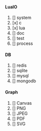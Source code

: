 #### LuaIO
1. [] system 
  1. [x] c 
  2. [x] lua 
  3. [] doc 
  4. [] test
2. [] process

#### DB
1. [] redis
2. [] sqlite
3. [] mysql
4. [] mongodb

#### Graph
1. [] Canvas 
  1. [] PNG 
  2. [] JPEG 
  3. [] PDF
  4. [] SVG
